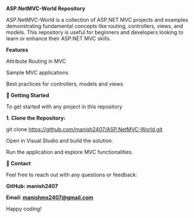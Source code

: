 **ASP.NetMVC-World Repository**

ASP.NetMVC-World is a collection of ASP.NET MVC projects and examples demonstrating fundamental concepts like routing, controllers, views, and models. This repository is useful for beginners and developers looking to learn or enhance their ASP.NET MVC skills.



**Features**


Attribute Routing in MVC

Sample MVC applications

Best practices for controllers, models and views



**🚀 Getting Started**


To get started with any project in this repository

**1. Clone the Repository:**

git clone https://github.com/manish2407/ASP.NetMVC-World.git

Open in Visual Studio and build the solution.

Run the application and explore MVC functionalities.



**📝 Contact**

Feel free to reach out with any questions or feedback:

**GitHub: manish2407**

**Email: manishms2407@gmail.com**

Happy coding!
